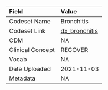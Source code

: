 |Field            |Value         |
|:----------------|:-------------|
|Codeset Name     |Bronchitis    |
|Codeset Link     |[dx_bronchitis](https://github.com/PEDSnet/Variable-Dictionary/blob/main/condition/dx_bronchitis.csv)|
|CDM              |NA            |
|Clinical Concept |RECOVER       |
|Vocab            |NA            |
|Date Uploaded    |2021-11-03    |
|Metadata         |NA            |
